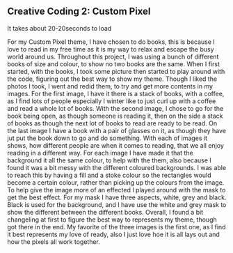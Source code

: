 ## Creative Coding 2: Custom Pixel


It takes about 20-20seconds to load

For my Custom Pixel theme, I have chosen to do books, this is because I love to read in my free time as it is my way to relax and escape the busy world around us. Throughout this project, I was using a bunch of different books of size and colour, to show no two books are the same.
When I first started, with the books, I took some picture then started to play around with the code, figuring out the best way to show my theme. Though I liked the photos I took, I went and redid them, to try and get more contents in my images.
For the first image, I have it there is a stack of books, with a coffee, as I find lots of people especially I winter like to just curl up with a coffee and read a whole lot of books.
With the second image, I chose to go for the book being open, as though someone is reading it, then on the side a stack of books as though the next lot of books to read are ready to be read.
On the last image I have a book with a pair of glasses on it, as though they have jut put the book down to go and do something.
With each of images it shows, how different people are when it comes to reading, that we all enjoy reading in a different way.
For each image I have made it that the background it all the same colour, to help with the them, also because I found it was a bit messy with the different coloured backgrounds. I was able to reach this by having a fill and a stoke colour so the rectangles would become a certain colour, rather than picking up the colours from the image. To help give the image more of an effected I played around with the mask to get the best effect. For my mask I have three aspects, white, grey and black. Black is used for the background, and I have use the white and grey mask to show the different between the different books.
Overall, I found a bit changeling at first to figure the best way to represents my theme, though got there in the end. My favorite of the three images is the first one, as I find it best represents my love of ready, also I just love hoe it is all lays out and how the pixels all work together. 
